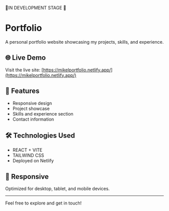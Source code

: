 🔴IN DEVELOPMENT STAGE 🔴

# Portfolio

A personal portfolio website showcasing my projects, skills, and experience.

## 🌐 Live Demo

Visit the live site: [https://mikelportfolio.netlify.app/](https://mikelportfolio.netlify.app/)

## 🚀 Features

- Responsive design
- Project showcase
- Skills and experience section
- Contact information

## 🛠️ Technologies Used

- REACT + VITE
- TAILWIND CSS
- Deployed on Netlify

## 📱 Responsive

Optimized for desktop, tablet, and mobile devices.

---

Feel free to explore and get in touch!
